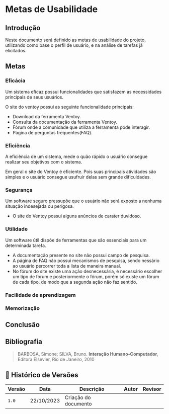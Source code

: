 # Metas de Usabilidade

## Introdução

Neste documento será definido as metas de usabilidade do projeto, utilizando como base
o perfil de usuário, e na análise de tarefas já elicitados.

## Metas

### Eficácia

Um sistema eficaz possui funcionalidades que satisfazem as necessidades principais de seus
usuários.

O site do ventoy possui as seguinte funcionalidade principais:

- Download da ferramenta Ventoy.
- Consulta da documentação da ferramenta Ventoy.
- Fórum onde a comunidade que utiliza a ferramenta pode interagir.
- Página de perguntas frequentes(FAQ).

### Eficiência

A eficiência de um sistema, mede o quão rápido o usuário consegue realizar seu objetivos
com o sistema.

Em geral o site do Ventoy é eficiente. Pois suas principais atividades são simples e o usuário
consegue usufruir delas sem grande dificuldades.
 
### Segurança

Um software seguro pressupõe que o usuário não será exposto a nenhuma situação indesejada
ou perigosa.

- O site do Ventoy possui alguns anúncios de carater duvidoso.

### Utilidade

Um software útil dispõe de ferramentas que são essenciais para um determinada tarefa.

- A documentação presente no site não possui campo de pesquisa.
- A página de FAQ não possui mecanismos de pesquisa, sendo nessário ao usuário percorrer toda a 
lista de maneira manual.
- No fórum do site existe uma ação desnecessária, é necessário escolher um tipo de fórum e posteriormente
o fórum, porém só existe um fórum de cada tipo, de modo que a segunda ação não faz sentido.

### Facilidade de aprendizagem





### Memorização

## Conclusão


## Bibliografia

> BARBOSA, Simone; SILVA, Bruno. **Interação Humano-Computador**, Editora Elsevier, Rio de Janeiro, 2010



## 📑 Histórico de Versões

| Versão | Data       | Descrição   | Autor   | Revisor                                      |
| ------ | ---------- | ----------- | -------| ------------------------------------------|
| `1.0`  | 22/10/2023 | Criação do documento | [](https://github.com/) |  [](https://github.com/)

